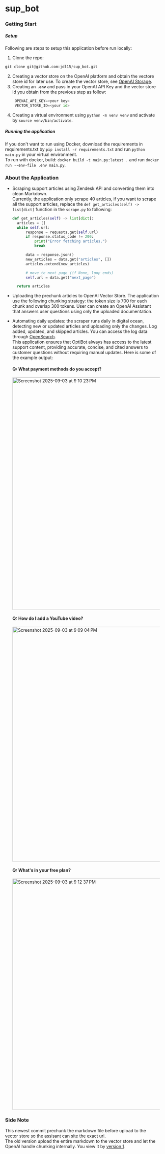 # sup_bot

### Getting Start

##### Setup

Following are steps to setup this application before run locally:

1. Clone the repo:

```py
git clone git@github.com:jdl15/sup_bot.git
```

2. Creating a vector store on the OpenAI platform and obtain the vectore store id for later use. To create the vector store, see [OpenAI Storage](https://platform.openai.com/storage).
3. Creating an **`.env`** and pass in your OpenAI API Key and the vector store id you obtain from the previous step as follow:
   ```py
    OPENAI_API_KEY=<your key>
    VECTOR_STORE_ID=<your id>
   ```
4. Creating a virtual environment using `python -m venv venv` and activate by `source venv/bin/activate`.

##### Running the application

If you don't want to run using Docker, download the requirements in requirements.txt by `pip install -r requirements.txt` and run `python main.py` in your virtual environment.
<br>
To run with docker, build: `docker build -t main.py:latest .` and run `docker run --env-file .env main.py`.

### About the Application

- Scraping support articles using Zendesk API and converting them into clean Markdown.
  <br>
  Currently, the application only scrape 40 articles, if you want to scrape all the support articles, replace the `def get_articles(self) -> list[dict]` function in the `scrape.py` to following:

  ```py
  def get_articles(self) -> list[dict]:
    articles = []
    while self.url:
        response = requests.get(self.url)
        if response.status_code != 200:
            print("Error fetching articles.")
            break

        data = response.json()
        new_articles = data.get("articles", [])
        articles.extend(new_articles)

        # move to next page (if None, loop ends)
        self.url = data.get("next_page")

    return articles
  ```

- Uploading the prechunk articles to OpenAI Vector Store. The application use the following chunking strategy: the token size is 700 for each chunk and overlap 300 tokens. User can create an OpenAI Assistant that answers user questions using only the uploaded documentation.

- Automating daily updates: the scraper runs daily in digital ocean, detecting new or updated articles and uploading only the changes. Log added, updated, and skipped articles. You can access the log data through [OpenSearch](db-opensearch-nyc3-68715-do-user-24863894-0.j.db.ondigitalocean.com).
  <br>
  This application ensures that OptiBot always has access to the latest support content, providing accurate, concise, and cited answers to customer questions without requiring manual updates. Here is some of the example output:

  #### Q: What payment methods do you accept?

  <img width="1233" height="754" alt="Screenshot 2025-09-03 at 9 10 23 PM" src="https://github.com/user-attachments/assets/0a345587-5fd2-4552-a44f-269b17001ebd" />

  #### Q: How do I add a YouTube video?

  <img width="1214" height="762" alt="Screenshot 2025-09-03 at 9 09 04 PM" src="https://github.com/user-attachments/assets/2e078913-29db-4061-a02e-41452f3ba8f3" />

  #### Q: What's in your free plan?

  <img width="1232" height="750" alt="Screenshot 2025-09-03 at 9 12 37 PM" src="https://github.com/user-attachments/assets/f889bcc2-6375-4652-b338-422bb5ceb633" />

### Side Note

This newest commit prechunk the markdown file before upload to the vector store so the assisant can site the exact url.
<br>
The old version upload the entire markdown to the vector store and let the OpenAI handle chunking internally. You view it by [version 1](https://github.com/jdl15/sup_bot/tree/7d047f71ef2233a98a09cdaff5597e23ff05a4f3).
